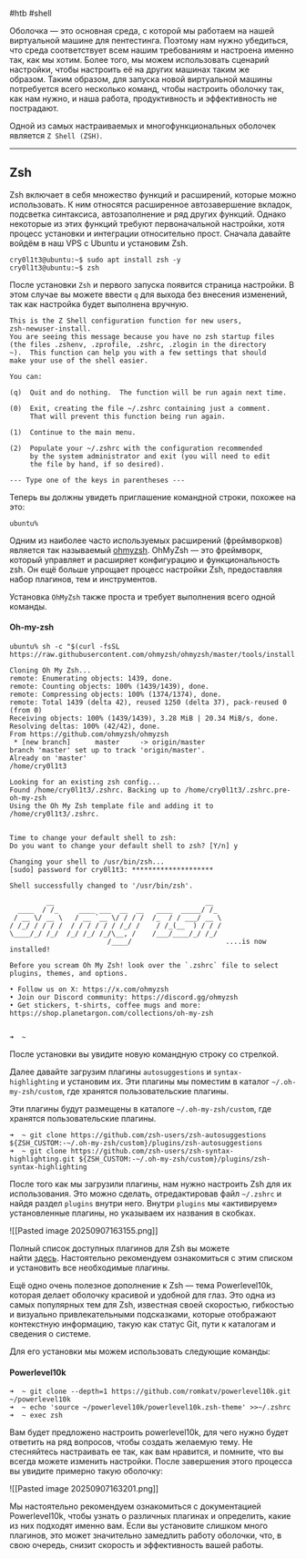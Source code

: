 #htb #shell 

Оболочка — это основная среда, с которой мы работаем на нашей виртуальной машине для пентестинга. Поэтому нам нужно убедиться, что среда соответствует всем нашим требованиям и настроена именно так, как мы хотим. Более того, мы можем использовать сценарий настройки, чтобы настроить её на других машинах таким же образом. Таким образом, для запуска новой виртуальной машины потребуется всего несколько команд, чтобы настроить оболочку так, как нам нужно, и наша работа, продуктивность и эффективность не пострадают.

Одной из самых настраиваемых и многофункциональных оболочек является `Z Shell (ZSH)`.

---

## Zsh

Zsh включает в себя множество функций и расширений, которые можно использовать. К ним относятся расширенное автозавершение вкладок, подсветка синтаксиса, автозаполнение и ряд других функций. Однако некоторые из этих функций требуют первоначальной настройки, хотя процесс установки и интеграции относительно прост. Сначала давайте войдём в наш VPS с Ubuntu и установим Zsh.

```shell-session
cry0l1t3@ubuntu:~$ sudo apt install zsh -y
cry0l1t3@ubuntu:~$ zsh
```

После установки `Zsh` и первого запуска появится страница настройки. В этом случае вы можете ввести `q` для выхода без внесения изменений, так как настройка будет выполнена вручную.

```shell-session
This is the Z Shell configuration function for new users,
zsh-newuser-install.
You are seeing this message because you have no zsh startup files
(the files .zshenv, .zprofile, .zshrc, .zlogin in the directory
~).  This function can help you with a few settings that should
make your use of the shell easier.

You can:

(q)  Quit and do nothing.  The function will be run again next time.

(0)  Exit, creating the file ~/.zshrc containing just a comment.
     That will prevent this function being run again.

(1)  Continue to the main menu.

(2)  Populate your ~/.zshrc with the configuration recommended
     by the system administrator and exit (you will need to edit
     the file by hand, if so desired).

--- Type one of the keys in parentheses --- 
```

Теперь вы должны увидеть приглашение командной строки, похожее на это:

```shell-session
ubuntu%
```

Одним из наиболее часто используемых расширений (фреймворков) является так называемый [ohmyzsh](https://github.com/ohmyzsh/ohmyzsh/wiki). OhMyZsh — это фреймворк, который управляет и расширяет конфигурацию и функциональность zsh. Он ещё больше упрощает процесс настройки Zsh, предоставляя набор плагинов, тем и инструментов.

Установка `OhMyZsh` также проста и требует выполнения всего одной команды.

#### Oh-my-zsh

```shell-session
ubuntu% sh -c "$(curl -fsSL https://raw.githubusercontent.com/ohmyzsh/ohmyzsh/master/tools/install.sh)"

Cloning Oh My Zsh...
remote: Enumerating objects: 1439, done.
remote: Counting objects: 100% (1439/1439), done.
remote: Compressing objects: 100% (1374/1374), done.
remote: Total 1439 (delta 42), reused 1250 (delta 37), pack-reused 0 (from 0)
Receiving objects: 100% (1439/1439), 3.28 MiB | 20.34 MiB/s, done.
Resolving deltas: 100% (42/42), done.
From https://github.com/ohmyzsh/ohmyzsh
 * [new branch]      master     -> origin/master
branch 'master' set up to track 'origin/master'.
Already on 'master'
/home/cry0l1t3

Looking for an existing zsh config...
Found /home/cry0l1t3/.zshrc. Backing up to /home/cry0l1t3/.zshrc.pre-oh-my-zsh
Using the Oh My Zsh template file and adding it to /home/cry0l1t3/.zshrc.


Time to change your default shell to zsh:
Do you want to change your default shell to zsh? [Y/n] y

Changing your shell to /usr/bin/zsh...
[sudo] password for cry0l1t3: ********************

Shell successfully changed to '/usr/bin/zsh'.

         __                                     __   
  ____  / /_     ____ ___  __  __   ____  _____/ /_  
 / __ \/ __ \   / __ `__ \/ / / /  /_  / / ___/ __ \ 
/ /_/ / / / /  / / / / / / /_/ /    / /_(__  ) / / / 
\____/_/ /_/  /_/ /_/ /_/\__, /    /___/____/_/ /_/  
                        /____/                       ....is now installed!

Before you scream Oh My Zsh! look over the `.zshrc` file to select plugins, themes, and options.

• Follow us on X: https://x.com/ohmyzsh
• Join our Discord community: https://discord.gg/ohmyzsh
• Get stickers, t-shirts, coffee mugs and more: https://shop.planetargon.com/collections/oh-my-zsh


➜  ~ 
```

После установки вы увидите новую командную строку со стрелкой.

Далее давайте загрузим плагины `autosuggestions` и `syntax-highlighting` и установим их. Эти плагины мы поместим в каталог `~/.oh-my-zsh/custom`, где хранятся пользовательские плагины.

Эти плагины будут размещены в каталоге `~/.oh-my-zsh/custom`, где хранятся пользовательские плагины.

```shell-session
➜  ~ git clone https://github.com/zsh-users/zsh-autosuggestions ${ZSH_CUSTOM:-~/.oh-my-zsh/custom}/plugins/zsh-autosuggestions
➜  ~ git clone https://github.com/zsh-users/zsh-syntax-highlighting.git ${ZSH_CUSTOM:-~/.oh-my-zsh/custom}/plugins/zsh-syntax-highlighting
```

После того как мы загрузили плагины, нам нужно настроить Zsh для их использования. Это можно сделать, отредактировав файл `~/.zshrc` и найдя раздел `plugins` внутри него. Внутри `plugins` мы «активируем» установленные плагины, но указываем их названия в скобках.

![[Pasted image 20250907163155.png]]

Полный список доступных плагинов для Zsh вы можете найти [здесь](https://github.com/ohmyzsh/ohmyzsh/wiki/plugins-overview). Настоятельно рекомендуем ознакомиться с этим списком и установить все необходимые плагины.

Ещё одно очень полезное дополнение к Zsh — тема Powerlevel10k, которая делает оболочку красивой и удобной для глаз. Это одна из самых популярных тем для Zsh, известная своей скоростью, гибкостью и визуально привлекательными подсказками, которые отображают контекстную информацию, такую как статус Git, пути к каталогам и сведения о системе.

Для его установки мы можем использовать следующие команды:

#### Powerlevel10k

```shell-session
➜  ~ git clone --depth=1 https://github.com/romkatv/powerlevel10k.git ~/powerlevel10k
➜  ~ echo 'source ~/powerlevel10k/powerlevel10k.zsh-theme' >>~/.zshrc
➜  ~ exec zsh
```

Вам будет предложено настроить powerlevel10k, для чего нужно будет ответить на ряд вопросов, чтобы создать желаемую тему. Не стесняйтесь настраивать ее так, как вам нравится, и помните, что вы всегда можете изменить настройки. После завершения этого процесса вы увидите примерно такую оболочку:

![[Pasted image 20250907163201.png]]

Мы настоятельно рекомендуем ознакомиться с документацией Powerlevel10k, чтобы узнать о различных плагинах и определить, какие из них подходят именно вам. Если вы установите слишком много плагинов, это может значительно замедлить работу оболочки, что, в свою очередь, снизит скорость и эффективность вашей работы.